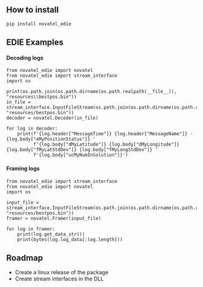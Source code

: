 ## How to install
```pip install novatel_edie```

## EDIE Examples

#### Decoding logs
```
from novatel_edie import novatel
from novatel_edie import stream_interface
import os

print(os.path.join(os.path.dirname(os.path.realpath(__file__)), "resources\\bestpos.bin"))
in_file = stream_interface.InputFileStream(os.path.join(os.path.dirname(os.path.realpath(__file__)), "resources/bestpos.bin"))
decoder = novatel.Decoder(in_file)

for log in decoder:
    print(f'{log.header["MessageTime"]} {log.header["MessageName"]} - {log.body["eMyPositionStatus"]} '
          f'{log.body["dMyLatitude"]} {log.body["dMyLongitude"]} {log.body["fMyLatStdDev"]} {log.body["fMyLongStdDev"]} '
          f'{log.body["ucMyNumInSolution"]}')

```

#### Framing logs
```
from novatel_edie import stream_interface
from novatel_edie import novatel
import os

input_file = stream_interface.InputFileStream(os.path.join(os.path.dirname(os.path.realpath(__file__)), "resources/bestpos.bin"))
framer = novatel.Framer(input_file)

for log in framer:
    print(log.get_data_str())
    print(bytes(log.log_data[:log.length]))

```

## Roadmap
* Create a linux release of the package
* Create stream interfaces in the DLL
